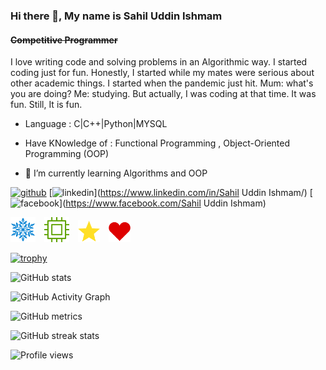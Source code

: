 ### Hi there 👋, My name is Sahil Uddin Ishmam
#### ~~Competitive Programmer~~
I love writing code and solving problems in an Algorithmic way. I started coding just for fun. Honestly, I started while my mates were serious about other academic things. I started when the pandemic just hit. Mum:  what's you are doing? Me: studying. But actually, I was coding at that time.  It was fun. Still, It is fun. 

- Language : C|C++|Python|MYSQL

- Have KNowledge of : Functional Programming , Object-Oriented Programming (OOP)



- 🌱 I’m currently learning Algorithms and OOP 


[<img src='https://cdn.jsdelivr.net/npm/simple-icons@3.0.1/icons/github.svg' alt='github' height='40'>](https://github.com/Sahil-Ishmam)  [<img src='https://cdn.jsdelivr.net/npm/simple-icons@3.0.1/icons/linkedin.svg' alt='linkedin' height='40'>](https://www.linkedin.com/in/Sahil Uddin Ishmam/)  [<img src='https://cdn.jsdelivr.net/npm/simple-icons@3.0.1/icons/facebook.svg' alt='facebook' height='40'>](https://www.facebook.com/Sahil Uddin Ishmam)  

<a href='https://archiveprogram.github.com/'><img src='https://raw.githubusercontent.com/acervenky/animated-github-badges/master/assets/acbadge.gif' width='40' height='40'></a> <a href='https://docs.github.com/en/developers'><img src='https://raw.githubusercontent.com/acervenky/animated-github-badges/master/assets/devbadge.gif' width='40' height='40'></a> <a href='https://stars.github.com/'><img src='https://raw.githubusercontent.com/acervenky/animated-github-badges/master/assets/starbadge.gif' width='35' height='35'></a> <a href='https://docs.github.com/en/github/supporting-the-open-source-community-with-github-sponsors'><img src='https://raw.githubusercontent.com/acervenky/animated-github-badges/master/assets/sponsorbadge.gif' width='35' height='35'></a> 

[![trophy](https://github-profile-trophy.vercel.app/?username=Sahil-Ishmam)](https://github.com/ryo-ma/github-profile-trophy)

![GitHub stats](https://github-readme-stats.vercel.app/api?username=Sahil-Ishmam&show_icons=true)  

![GitHub Activity Graph](https://activity-graph.herokuapp.com/graph?username=Sahil-Ishmam)  

![GitHub metrics](https://metrics.lecoq.io/Sahil-Ishmam)  

![GitHub streak stats](https://streak-stats.demolab.com/?user=Sahil-Ishmam)  

![Profile views](https://gpvc.arturio.dev/Sahil-Ishmam)  
